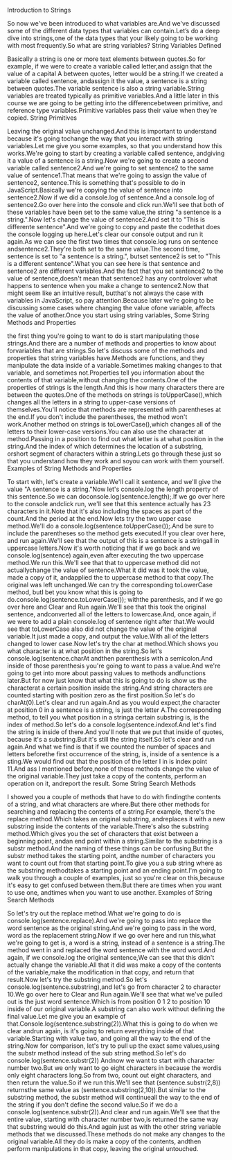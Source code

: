 Introduction to Strings

So now we've been introduced to what variables are.And we've discussed some of the different data types that variables can contain.Let’s do a deep dive into strings,one of the data types that your likely going to be working with most frequently.So what are string variables?
String Variables Defined

Basically a string is one or more text elements between quotes.So for example, if we were to create a variable called letter,and assign that the value of a capital A between quotes, letter would be a string.If we created a variable called sentence, andassign it the value, a sentence is a string between quotes.The variable sentence is also a string variable.String variables are treated typically as primitive variables.And a little later in this course we are going to be getting into the differencebetween primitive, and reference type variables.Primitive variables pass their value when they're copied.
String Primitives

Leaving the original value unchanged.And this is important to understand because it's going tochange the way that you interact with string variables.Let me give you some examples, so that you understand how this works.We're going to start by creating a variable called sentence, andgiving it a value of a sentence is a string.Now we're going to create a second variable called sentence2.And we're going to set sentence2 to the same value of sentence1.That means that we're going to assign the value of sentence2, sentence.This is something that's possible to do in JavaScript.Basically we're copying the value of sentence into sentence2.Now if we did a console.log of sentence.And a console.log of sentence2.Go over here into the console and click run.We'll see that both of these variables have been set to the same value,the string "a sentence is a string.".Now let's change the value of sentence2.And set it to "This is differente sentence".And we're going to copy and paste the codethat does the console logging up here.Let's clear our console output and run it again.As we can see the first two times that console.log runs on sentence andsentence2.They're both set to the same value.The second time, sentence is set to "a sentence is a string.", butset sentence2 is set to "This is a different sentence".What you can see here is that sentence and sentence2 are different variables.And the fact that you set sentence2 to the value of sentence,doesn't mean that sentence2 has any controlover what happens to sentence when you make a change to sentence2.Now that might seem like an intuitive result, butthat's not always the case with variables in JavaScript, so pay attention.Because later we're going to be discussing some cases where changing the value ofone variable, affects the value of another.Once you start using string variables,
Some String Methods and Properties

the first thing you're going to want to do is start manipulating those strings.And there are a number of methods and properties to know about forvariables that are strings.So let's discuss some of the methods and properties that string variables have.Methods are functions, and they manipulate the data inside of a variable.Sometimes making changes to that variable, and sometimes not.Properties tell you information about the contents of that variable,without changing the contents.One of the properties of strings is the length.And this is how many characters there are between the quotes.One of the methods on strings is toUpperCase(),which changes all the letters in a string to upper-case versions of themselves.You'll notice that methods are represented with parentheses at the end.If you don't include the parentheses, the method won't work.Another method on strings is toLowerCase(),which changes all of the letters to their lower-case versions.You can also use the character at method.Passing in a position to find out what letter is at what position in the string.And the index of which determines the location of a substring, orshort segment of characters within a string.Lets go through these just so that you understand how they work and soyou can work with them yourself.
Examples of String Methods and Properties

To start with, let's create a variable.We'll call it sentence, and we'll give the value "A sentence is a string."Now let's console.log the length property of this sentence.So we can doconsole.log(sentence.length);.If we go over here to the console andclick run, we'll see that this sentence actually has 23 characters in it.Note that it's also including the spaces as part of the count.And the period at the end.Now lets try the two upper case method.We'll do a console.log(sentence.toUpperCase());.And be sure to include the parentheses so the method gets executed.If you clear over here, and run again.We'll see that the output of this is a sentence is a stringall in uppercase letters.Now it's worth noticing that if we go back and we console.log(sentence) again,even after executing the two uppercase method.We run this.We'll see that that to uppercase method did not actuallychange the value of sentence.What it did was it took the value, made a copy of it, andapplied the to uppercase method to that copy.The original was left unchanged.We can try the corresponding toLowerCase method, butI bet you know what this is going to do.console.log(sentence.toLowerCase()); withthe parenthesis, and if we go over here and Clear and Run again.We'll see that this took the original sentence, andconverted all of the letters to lowercase.And, once again, if we were to add a plain console.log of sentence right after that.We would see that toLowerCase also did not change the value of the original variable.It just made a copy, and output the value.With all of the letters changed to lower case.Now let's try the char at method.Which shows you what character is at what position in the string.So let's console.log(sentence.charAt andthen parenthesis with a semicolon.And inside of those parenthesis you're going to want to pass a value.And we're going to get into more about passing values to methods andfunctions later.But for now just know that what this is going to do is show us the characterat a certain position inside the string.And string characters are counted starting with position zero as the first position.So let's do charAt(0).Let's clear and run again.And as you would expect,the character at position 0 in a sentence is a string, is just the letter A.The corresponding method, to tell you what position in a stringa certain substring is, is the index of method.So let's do a console.log(sentence.indexof.And let's find the string is inside of there.And you'll note that we put that inside of quotes, because it's a substring.But it's still the string itself.So let's clear and run again.And what we find is that if we counted the number of spaces and letters beforethe first occurrence of the string, is, inside of a sentence is a sting.We would find out that the position of the letter I in is index point 11.And ass I mentioned before,none of these methods change the value of the original variable.They just take a copy of the contents, perform an operation on it, andreport the result.
Some String Search Methods

I showed you a couple of methods that have to do with findingthe contents of a string, and what characters are where.But there other methods for searching and replacing the contents of a string.For example, there's the replace method.Which takes an original substring, andreplaces it with a new substring inside the contents of the variable.There's also the substring method.Which gives you the set of characters that exist between a beginning point, andan end point within a string.Similar to the substring is a substr method.And the naming of these things can be confusing.But the substr method takes the starting point, andthe number of characters you want to count out from that starting point.To give you a sub string where as the substring methodtakes a starting point and an ending point.I'm going to walk you through a couple of examples, just so you're clear on this,because it's easy to get confused between them.But there are times when you want to use one, andtimes when you want to use another.
Examples of String Search Methods

So let's try out the replace method.What we're going to do is console.log(sentence.replace).And we're going to pass into replace the word sentence as the original string.And we're going to pass in the word, word as the replacement string.Now if we go over here and run this,what we're going to get is, a word is a string, instead of a sentence is a string.The method went in and replaced the word sentence with the word word.And again, if we console.log the original sentence,We can see that this didn't actually change the variable.All that it did was make a copy of the contents of the variable,make the modification in that copy, and return that result.Now let's try the substring method.So let's console.log(sentence.substring),and let's go from character 2 to character 10.We go over here to Clear and Run again.We'll see that what we've pulled out is the just word sentence.Which is from position 0 1 2 to position 10 inside of our original variable.A substring can also work without defining the final value.Let me give you an example of that.Console.log(sentence.substring(2)).What this is going to do when we clear andrun again, is it's going to return everything inside of that variable.Starting with value two, and going all the way to the end of the string.Now for comparison, let's try to pull up the exact same values,using the substr method instead of the sub string method.So let's do console.log(sentence.substr(2)) Andnow we want to start with character number two.But we only want to go eight characters in because the wordis only eight characters long.So from two, count out eight characters, and then return the value.So if we run this.We'll see that (sentence.substr(2,8)) returnsthe same value as (sentence.substring(2,10)).But similar to the substring method, the substr method will continueall the way to the end of the string if you don't define the second value.So if we do a console.log(sentence.substr(2)).And clear and run again.We'll see that the entire value, starting with character number two,is returned the same way that substring would do this.And again just as with the other string variable methods that we discussed.These methods do not make any changes to the original variable.All they do is make a copy of the contents, andthen perform manipulations in that copy, leaving the original untouched.